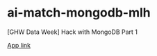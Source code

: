 # ai-match-mongodb-mlh
[GHW Data Week] Hack with MongoDB Part 1

[App link](https://match-mongo-mlh-alex.streamlit.app/)
